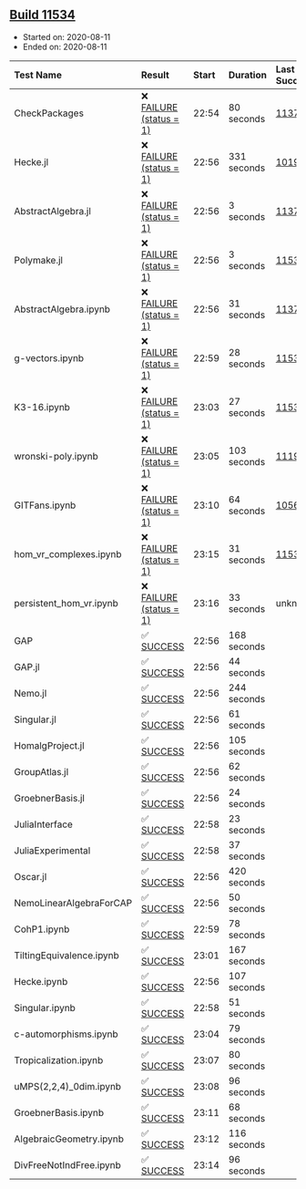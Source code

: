 ## [Build 11534](https://oscarci.mathematik.uni-kl.de/job/oscar/11534/)

* Started on: 2020-08-11
* Ended on: 2020-08-11

| Test Name    | Result | Start | Duration | Last Success | First Failure |
|:-------------|:-------|:------|:---------|:-------------|:--------------|
| CheckPackages | ❌ [FAILURE (status = 1)](https://oscarci.mathematik.uni-kl.de/job/oscar/11534/artifact/logs/build-11534/CheckPackages.log) | 22:54 | 80 seconds | [11376](https://oscarci.mathematik.uni-kl.de/job/oscar/11376/) | [11377](https://oscarci.mathematik.uni-kl.de/job/oscar/11377/) |
| Hecke.jl | ❌ [FAILURE (status = 1)](https://oscarci.mathematik.uni-kl.de/job/oscar/11534/artifact/logs/build-11534/Hecke.jl.log) | 22:56 | 331 seconds | [10197](https://oscarci.mathematik.uni-kl.de/job/oscar/10197/) | [10198](https://oscarci.mathematik.uni-kl.de/job/oscar/10198/) |
| AbstractAlgebra.jl | ❌ [FAILURE (status = 1)](https://oscarci.mathematik.uni-kl.de/job/oscar/11534/artifact/logs/build-11534/AbstractAlgebra.jl.log) | 22:56 | 3 seconds | [11376](https://oscarci.mathematik.uni-kl.de/job/oscar/11376/) | [11377](https://oscarci.mathematik.uni-kl.de/job/oscar/11377/) |
| Polymake.jl | ❌ [FAILURE (status = 1)](https://oscarci.mathematik.uni-kl.de/job/oscar/11534/artifact/logs/build-11534/Polymake.jl.log) | 22:56 | 3 seconds | [11532](https://oscarci.mathematik.uni-kl.de/job/oscar/11532/) | [11533](https://oscarci.mathematik.uni-kl.de/job/oscar/11533/) |
| AbstractAlgebra.ipynb | ❌ [FAILURE (status = 1)](https://oscarci.mathematik.uni-kl.de/job/oscar/11534/artifact/logs/build-11534/AbstractAlgebra.ipynb.log) | 22:56 | 31 seconds | [11376](https://oscarci.mathematik.uni-kl.de/job/oscar/11376/) | [11377](https://oscarci.mathematik.uni-kl.de/job/oscar/11377/) |
| g-vectors.ipynb | ❌ [FAILURE (status = 1)](https://oscarci.mathematik.uni-kl.de/job/oscar/11534/artifact/logs/build-11534/g-vectors.ipynb.log) | 22:59 | 28 seconds | [11532](https://oscarci.mathematik.uni-kl.de/job/oscar/11532/) | [11533](https://oscarci.mathematik.uni-kl.de/job/oscar/11533/) |
| K3-16.ipynb | ❌ [FAILURE (status = 1)](https://oscarci.mathematik.uni-kl.de/job/oscar/11534/artifact/logs/build-11534/K3-16.ipynb.log) | 23:03 | 27 seconds | [11532](https://oscarci.mathematik.uni-kl.de/job/oscar/11532/) | [11533](https://oscarci.mathematik.uni-kl.de/job/oscar/11533/) |
| wronski-poly.ipynb | ❌ [FAILURE (status = 1)](https://oscarci.mathematik.uni-kl.de/job/oscar/11534/artifact/logs/build-11534/wronski-poly.ipynb.log) | 23:05 | 103 seconds | [11192](https://oscarci.mathematik.uni-kl.de/job/oscar/11192/) | [11193](https://oscarci.mathematik.uni-kl.de/job/oscar/11193/) |
| GITFans.ipynb | ❌ [FAILURE (status = 1)](https://oscarci.mathematik.uni-kl.de/job/oscar/11534/artifact/logs/build-11534/GITFans.ipynb.log) | 23:10 | 64 seconds | [10566](https://oscarci.mathematik.uni-kl.de/job/oscar/10566/) | [10567](https://oscarci.mathematik.uni-kl.de/job/oscar/10567/) |
| hom_vr_complexes.ipynb | ❌ [FAILURE (status = 1)](https://oscarci.mathematik.uni-kl.de/job/oscar/11534/artifact/logs/build-11534/hom_vr_complexes.ipynb.log) | 23:15 | 31 seconds | [11532](https://oscarci.mathematik.uni-kl.de/job/oscar/11532/) | [11533](https://oscarci.mathematik.uni-kl.de/job/oscar/11533/) |
| persistent_hom_vr.ipynb | ❌ [FAILURE (status = 1)](https://oscarci.mathematik.uni-kl.de/job/oscar/11534/artifact/logs/build-11534/persistent_hom_vr.ipynb.log) | 23:16 | 33 seconds | unknown | unknown |
| GAP | ✅ [SUCCESS](https://oscarci.mathematik.uni-kl.de/job/oscar/11534/artifact/logs/build-11534/GAP.log) | 22:56 | 168 seconds |  |  |
| GAP.jl | ✅ [SUCCESS](https://oscarci.mathematik.uni-kl.de/job/oscar/11534/artifact/logs/build-11534/GAP.jl.log) | 22:56 | 44 seconds |  |  |
| Nemo.jl | ✅ [SUCCESS](https://oscarci.mathematik.uni-kl.de/job/oscar/11534/artifact/logs/build-11534/Nemo.jl.log) | 22:56 | 244 seconds |  |  |
| Singular.jl | ✅ [SUCCESS](https://oscarci.mathematik.uni-kl.de/job/oscar/11534/artifact/logs/build-11534/Singular.jl.log) | 22:56 | 61 seconds |  |  |
| HomalgProject.jl | ✅ [SUCCESS](https://oscarci.mathematik.uni-kl.de/job/oscar/11534/artifact/logs/build-11534/HomalgProject.jl.log) | 22:56 | 105 seconds |  |  |
| GroupAtlas.jl | ✅ [SUCCESS](https://oscarci.mathematik.uni-kl.de/job/oscar/11534/artifact/logs/build-11534/GroupAtlas.jl.log) | 22:56 | 62 seconds |  |  |
| GroebnerBasis.jl | ✅ [SUCCESS](https://oscarci.mathematik.uni-kl.de/job/oscar/11534/artifact/logs/build-11534/GroebnerBasis.jl.log) | 22:56 | 24 seconds |  |  |
| JuliaInterface | ✅ [SUCCESS](https://oscarci.mathematik.uni-kl.de/job/oscar/11534/artifact/logs/build-11534/JuliaInterface.log) | 22:58 | 23 seconds |  |  |
| JuliaExperimental | ✅ [SUCCESS](https://oscarci.mathematik.uni-kl.de/job/oscar/11534/artifact/logs/build-11534/JuliaExperimental.log) | 22:58 | 37 seconds |  |  |
| Oscar.jl | ✅ [SUCCESS](https://oscarci.mathematik.uni-kl.de/job/oscar/11534/artifact/logs/build-11534/Oscar.jl.log) | 22:56 | 420 seconds |  |  |
| NemoLinearAlgebraForCAP | ✅ [SUCCESS](https://oscarci.mathematik.uni-kl.de/job/oscar/11534/artifact/logs/build-11534/NemoLinearAlgebraForCAP.log) | 22:56 | 50 seconds |  |  |
| CohP1.ipynb | ✅ [SUCCESS](https://oscarci.mathematik.uni-kl.de/job/oscar/11534/artifact/logs/build-11534/CohP1.ipynb.log) | 22:59 | 78 seconds |  |  |
| TiltingEquivalence.ipynb | ✅ [SUCCESS](https://oscarci.mathematik.uni-kl.de/job/oscar/11534/artifact/logs/build-11534/TiltingEquivalence.ipynb.log) | 23:01 | 167 seconds |  |  |
| Hecke.ipynb | ✅ [SUCCESS](https://oscarci.mathematik.uni-kl.de/job/oscar/11534/artifact/logs/build-11534/Hecke.ipynb.log) | 22:56 | 107 seconds |  |  |
| Singular.ipynb | ✅ [SUCCESS](https://oscarci.mathematik.uni-kl.de/job/oscar/11534/artifact/logs/build-11534/Singular.ipynb.log) | 22:58 | 51 seconds |  |  |
| c-automorphisms.ipynb | ✅ [SUCCESS](https://oscarci.mathematik.uni-kl.de/job/oscar/11534/artifact/logs/build-11534/c-automorphisms.ipynb.log) | 23:04 | 79 seconds |  |  |
| Tropicalization.ipynb | ✅ [SUCCESS](https://oscarci.mathematik.uni-kl.de/job/oscar/11534/artifact/logs/build-11534/Tropicalization.ipynb.log) | 23:07 | 80 seconds |  |  |
| uMPS(2,2,4)_0dim.ipynb | ✅ [SUCCESS](https://oscarci.mathematik.uni-kl.de/job/oscar/11534/artifact/logs/build-11534/uMPS-2-2-4-_0dim.ipynb.log) | 23:08 | 96 seconds |  |  |
| GroebnerBasis.ipynb | ✅ [SUCCESS](https://oscarci.mathematik.uni-kl.de/job/oscar/11534/artifact/logs/build-11534/GroebnerBasis.ipynb.log) | 23:11 | 68 seconds |  |  |
| AlgebraicGeometry.ipynb | ✅ [SUCCESS](https://oscarci.mathematik.uni-kl.de/job/oscar/11534/artifact/logs/build-11534/AlgebraicGeometry.ipynb.log) | 23:12 | 116 seconds |  |  |
| DivFreeNotIndFree.ipynb | ✅ [SUCCESS](https://oscarci.mathematik.uni-kl.de/job/oscar/11534/artifact/logs/build-11534/DivFreeNotIndFree.ipynb.log) | 23:14 | 96 seconds |  |  |

